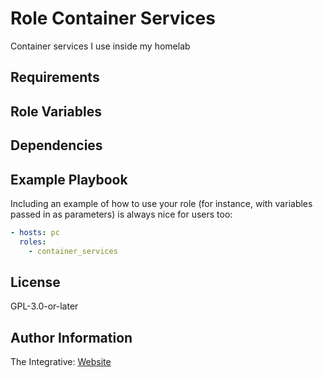 Role Container Services
=========

Container services I use inside my homelab

Requirements
------------

Role Variables
--------------

Dependencies
------------

Example Playbook
----------------

Including an example of how to use your role (for instance, with variables passed in as parameters) is always nice for users too:

``` yaml
- hosts: pc
  roles:
    - container_services
```

License
-------

GPL-3.0-or-later

Author Information
------------------

The Integrative: [Website](https://theintegrative.net)
